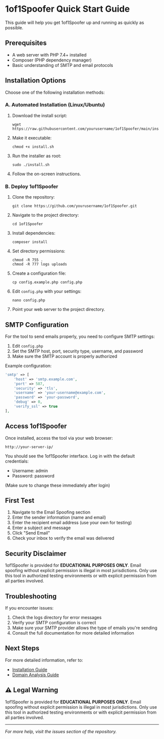 # 1of1Spoofer Quick Start Guide

This guide will help you get 1of1Spoofer up and running as quickly as possible.

## Prerequisites

- A web server with PHP 7.4+ installed
- Composer (PHP dependency manager)
- Basic understanding of SMTP and email protocols

## Installation Options

Choose one of the following installation methods:

### A. Automated Installation (Linux/Ubuntu)

1. Download the install script:

   ```
   wget https://raw.githubusercontent.com/yourusername/1of1Spoofer/main/install.sh
   ```

2. Make it executable:

   ```
   chmod +x install.sh
   ```

3. Run the installer as root:

   ```
   sudo ./install.sh
   ```

4. Follow the on-screen instructions.

### B. Deploy 1of1Spoofer

1. Clone the repository:

   ```
   git clone https://github.com/yourusername/1of1Spoofer.git
   ```

2. Navigate to the project directory:

   ```
   cd 1of1Spoofer
   ```

3. Install dependencies:

   ```
   composer install
   ```

4. Set directory permissions:

   ```
   chmod -R 755 .
   chmod -R 777 logs uploads
   ```

5. Create a configuration file:

   ```
   cp config.example.php config.php
   ```

6. Edit `config.php` with your settings:

   ```
   nano config.php
   ```

7. Point your web server to the project directory.

## SMTP Configuration

For the tool to send emails properly, you need to configure SMTP settings:

1. Edit `config.php`
2. Set the SMTP host, port, security type, username, and password
3. Make sure the SMTP account is properly authorized

Example configuration:

```php
'smtp' => [
    'host' => 'smtp.example.com',
    'port' => 587,
    'security' => 'tls',
    'username' => 'your-username@example.com',
    'password' => 'your-password',
    'debug' => 0,
    'verify_ssl' => true
],
```

## Access 1of1Spoofer

Once installed, access the tool via your web browser:

```
http://your-server-ip/
```

You should see the 1of1Spoofer interface. Log in with the default credentials:

- Username: admin
- Password: password

(Make sure to change these immediately after login)

## First Test

1. Navigate to the Email Spoofing section
2. Enter the sender information (name and email)
3. Enter the recipient email address (use your own for testing)
4. Enter a subject and message
5. Click "Send Email"
6. Check your inbox to verify the email was delivered

## Security Disclaimer

1of1Spoofer is provided for **EDUCATIONAL PURPOSES ONLY**. Email spoofing without explicit permission is illegal in most jurisdictions. Only use this tool in authorized testing environments or with explicit permission from all parties involved.

## Troubleshooting

If you encounter issues:

1. Check the logs directory for error messages
2. Verify your SMTP configuration is correct
3. Make sure your SMTP provider allows the type of emails you're sending
4. Consult the full documentation for more detailed information

## Next Steps

For more detailed information, refer to:

- [Installation Guide](INSTALLATION_GUIDE.md)
- [Domain Analysis Guide](DOMAIN_ANALYSIS_GUIDE.md)

## ⚠️ Legal Warning

1of1Spoofer is provided for **EDUCATIONAL PURPOSES ONLY**. Email spoofing without explicit permission is illegal in most jurisdictions. Only use this tool in authorized testing environments or with explicit permission from all parties involved.

---

_For more help, visit the issues section of the repository._
